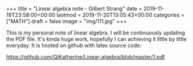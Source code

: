 +++
title = "Linear algebra note - Gilbert Strang"
date = 2019-11-19T23:58:00+00:00
lastmod = 2019-11-20T13:05:43+00:00
categories = ["MATH"]
draft = false
image = "img/111.jpg"
+++

This is my personal note of linear algebra. I will be continuously updating the
PDF file. It's kinda huge work, hopefully I can achieving it little by little
everyday. It is hosted on github with latex source code:

<https://github.com/QiKatherine/Linear-algebra/blob/master/1.pdf>

